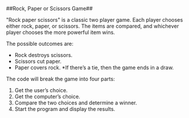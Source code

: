 ##Rock, Paper or Scissors Game##

"Rock paper scissors" is a classic two player game. Each player chooses either rock, paper, or scissors. 
The items are compared, and whichever player chooses the more powerful item wins.

The possible outcomes are:
- Rock destroys scissors.
- Scissors cut paper.
- Paper covers rock.
*If there’s a tie, then the game ends in a draw.

The code  will break the game into four parts:

1. Get the user’s choice.
2. Get the computer’s choice.
3. Compare the two choices and determine a winner.
4. Start the program and display the results.
